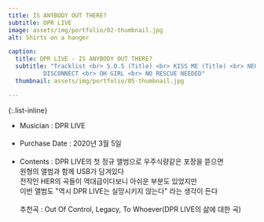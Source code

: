 ```yaml
---
title: IS ANYBODY OUT THERE?
subtitle: DPR LIVE 
image: assets/img/portfolio/02-thumbnail.jpg
alt: Shirts on a hanger

caption:
  title: DPR LIVE - IS ANYBODY OUT THERE?
  subtitle: "Tracklist <br> S.O.S (Title) <br> KISS ME (Title) <br> NEON (Title) <br> LEGACY (Title) <br> HERE GOES NO THING <br> GERONIMO <br> TO WHOEVER <br> OUT OF CONTROL <br> 
          DISCONNECT <br> OH GIRL <br> NO RESCUE NEEDED"
  thumbnail: assets/img/portfolio/05-thumbnail.jpg

---
```


{:.list-inline}
- Musician : DPR LIVE <br> <br> 
- Purchase Date : 2020년 3월 5일 <br> <br>  
- Contents : DPR LIVE의 첫 정규 앨범으로 우주식량같은 포장을 뜯으면 <br> 원형의 앨범과 함께 USB가 담겨있다 <br> 전작인 HER의 곡들이 역대급이다보니 아쉬운 부분도 있었지만 <br> 이번 앨범도 "역시 DPR LIVE는 실망시키지 않는다" 라는 생각이 든다 <br> <br> 추천곡 : Out Of Control, Legacy, To Whoever(DPR LIVE의 삶에 대한 곡)  


